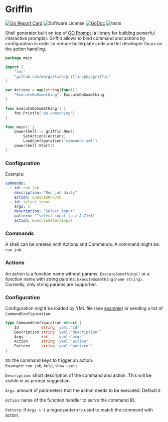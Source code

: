 # Griffin

[![Go Report Card](https://goreportcard.com/badge/github.com/margostino/griffin)](https://goreportcard.com/report/github.com/margostino/griffin)
![Software License](https://img.shields.io/badge/license-MIT-brightgreen.svg?style=flat-square)
[![GoDoc](https://godoc.org/github.com/margostino/griffin?status.svg)](https://godoc.org/github.com/margostino/griffin)
![tests](https://github.com/margostino/griffin/workflows/tests/badge.svg)

Shell generator built on top of [GO Prompt](https://github.com/c-bata/go-prompt) (a library for building powerful
interactive prompts). Griffin allows to bind command and actions by configuration in order to reduce boilerplate code
and let developer focus on the action handling.

```go
package main

import (
	"fmt"
	"github.com/margostino/griffin/pkg/griffin"
)

var Actions = map[string]func(){
	"ExecuteDoSomething": ExecuteDoSomething,
}

func ExecuteDoSomething() {
	fmt.Println("do something")
}

func main() {
	powershell := griffin.New().
		SetActions(Actions).
		LoadConfiguration("commands.yml")
	powershell.Start()
}
```

### Configuration

Example: 

```yaml
commands:
  - id: run job
    description: "Run job daily"
    action: ExecuteRunJob
  - id: select input
    args: 1
    description: "Select input"
    pattern: "^select input [a-z-A-Z]+$"
    action: ExecuteSelectInput
```

### Commands

A shell can be created with Actions and Commands. A command might be: `run job`.

### Actions

An action is a function name without params: `ExecuteSomething()` or a function name with string
params: `ExecuteSomething(name string)`. Currently, only string params are supported.

### Configuration

Configuration might be loaded by YML file (see [example](./example/config/commands.yml)) or sending a list
of `CommandConfiguration`:

```go
type CommandConfiguration struct {
    Id          string `yaml:"id"`
    Description string `yaml:"description"`
    Args        int    `yaml:"args"`
    Action      string `yaml:"action"`
    Pattern     string `yaml:"pattern"`
}
```

`ID`: the command keys to trigger an action.  
Example: `run job`, `help`, `show users`

`Description`: short description of the command and action. This will be visible in as prompt suggestion.

`Args`: amount of parameters that the action needs to be executed. Default `0`

`Action`: name of the function handler to serve the command ID.

`Pattern`: if `Args > 1` a regex pattern is used to match the command with action.

